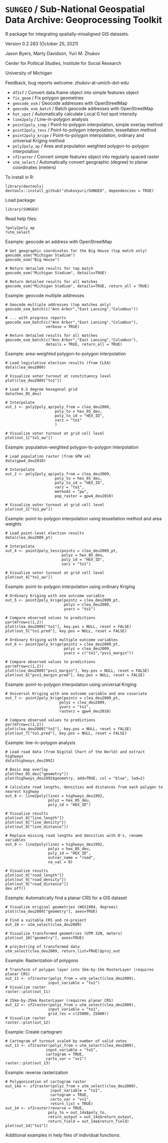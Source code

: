 # `SUNGEO` / Sub-National Geospatial Data Archive: Geoprocessing Toolkit
R package for integrating spatially-misaligned GIS datasets.

Version 0.2.283 (October 25, 2021)

Jason Byers, Marty Davidson, Yuri M. Zhukov

Center for Political Studies, Institute for Social Research

University of Michigan

Feedback, bug reports welcome: zhukov-at-umich-dot-edu

* `df2sf` / Convert data.frame object into simple features object
* `fix_geom` / Fix polygon geometries
* `geocode_osm` / Geocode addresses with OpenStreetMap
* `geocode_osm_batch` / Batch geocode addresses with OpenStreetMap
* `hot_spot` / Automatically calculate Local G hot spot intensity
* `line2poly` / Line-in-polygon analysis
* `point2poly_simp` / Point-to-polygon interpolation, simple overlay method
* `point2poly_tess` / Point-to-polygon interpolation, tessellation method
* `point2poly_krige` / Point-to-polygon interpolation, ordinary and universal Kriging method
* `poly2poly_ap` / Area and population weighted polygon-to-polygon interpolation
* `sf2raster` / Convert simple features object into regularly spaced raster
* `utm_select` / Automatically convert geographic (degree) to planar coordinates (meters)


To install in R:

```
library(devtools)
devtools::install_github("zhukovyuri/SUNGEO", dependencies = TRUE)
```

Load package:

```
library(SUNGEO)
```

Read help files:

```
?poly2poly_ap
?utm_select
```

Example: geocode an address with OpenStreetMap

```
# Get geographic coordinates for the Big House (top match only)
geocode_osm("Michigan Stadium")
geocode_osm("Big House")

# Return detailed results for top match
geocode_osm("Michigan Stadium", details=TRUE)

# Return detailed results for all matches
geocode_osm("Michigan Stadium", details=TRUE, return_all = TRUE)

```

Example: geocode multiple addresses

```
# Geocode multiple addresses (top matches only)
geocode_osm_batch(c("Ann Arbor","East Lansing","Columbus"))

# ... with progress reports
geocode_osm_batch(c("Ann Arbor","East Lansing","Columbus"), 
                  verbose = TRUE)

# Return detailed results for all matches
geocode_osm_batch(c("Ann Arbor","East Lansing","Columbus"),
                  details = TRUE, return_all = TRUE)

```

Example: area-weighted polygon-to-polygon interpolation

```
# Load legislative election results (from CLEA)
data(clea_deu2009)

# Visualize voter turnout at constituency level
plot(clea_deu2009["to1"])

# Load 0.5 degree hexagonal grid
data(hex_05_deu)

# Interpolate
out_1 <- poly2poly_ap(poly_from = clea_deu2009,
                      poly_to = hex_05_deu,
                      poly_to_id = "HEX_ID",
                      varz = "to1"
                      )

# Visualize voter turnout at grid cell level
plot(out_1["to1_aw"])
```

Example: population-weighted polygon-to-polygon interpolation

```
# Load population raster (from GPW v4)
data(gpw4_deu2010)

# Interpolate
out_2 <- poly2poly_ap(poly_from = clea_deu2009,
                      poly_to = hex_05_deu,
                      poly_to_id = "HEX_ID",
                      varz = "to1",
                      methodz = "pw",
                      pop_raster = gpw4_deu2010)

# Visualize voter turnout at grid cell level
plot(out_2["to1_pw"])
```

Example: point-to-polygon interpolation using tessellation method and area weights

```
# Load point-level election results
data(clea_deu2009_pt)

# Interpolate
out_4 <- point2poly_tess(pointz = clea_deu2009_pt,
                         polyz = hex_05_deu,
                         poly_id = "HEX_ID",
                         varz = "to1")

# Visualize voter turnout at grid cell level 
plot(out_4["to1_aw"])
```

Example: point-to-polygon interpolation using ordinary Kriging

```
# Ordinary Kriging with one outcome variable
out_5 <- point2poly_krige(pointz = clea_deu2009_pt,
                          polyz = clea_deu2009,
                          yvarz = "to1")

# Compare observed values to predictions
par(mfrow=c(1,2))
plot(clea_deu2009["to1"], key.pos = NULL, reset = FALSE)
plot(out_5["to1.pred"], key.pos = NULL, reset = FALSE)

# Ordinary Kriging with multiple outcome variables
out_6 <- point2poly_krige(pointz = clea_deu2009_pt,
                          polyz = clea_deu2009,
                          yvarz = c("to1","pvs1_margin"))

# Compare observed values to predictions
par(mfrow=c(1,2))
plot(clea_deu2009["pvs1_margin"], key.pos = NULL, reset = FALSE)
plot(out_6["pvs1_margin.pred"], key.pos = NULL, reset = FALSE)
```

Example: point-to-polygon interpolation using universal Kriging

```
# Universal Kriging with one outcome variable and one covariate
out_7 <- point2poly_krige(pointz = clea_deu2009_pt,
                        polyz = clea_deu2009,
                        yvarz = "to1",
                        rasterz = gpw4_deu2010)

# Compare observed values to predictions
par(mfrow=c(1,2))
plot(clea_deu2009["to1"], key.pos = NULL, reset = FALSE)
plot(out_7["to1.pred"], key.pos = NULL, reset = FALSE)
```

Example: line-in-polygon analysis

```
# Load road data (from Digital Chart of the World) and extract highways
data(highways_deu1992)

# Basic map overlay
plot(hex_05_deu["geometry"])
plot(highways_deu1992$geometry, add=TRUE, col = "blue", lwd=2)

# Calculate road lengths, densities and distances from each polygon to nearest highway
out_8 <- line2poly(linez = highways_deu1992,
                   polyz = hex_05_deu,
                   poly_id = "HEX_ID")
                   
# Visualize results
plot(out_8["line_length"])
plot(out_8["line_density"])
plot(out_8["line_distance"])

# Replace missing road lengths and densities with 0's, rename variables
out_9 <- line2poly(linez = highways_deu1992,
                   polyz = hex_05_deu,
                   poly_id = "HEX_ID",
                   outvar_name = "road",
                   na_val = 0)

# Visualize results
plot(out_9["road_length"])
plot(out_9["road_density"])
plot(out_9["road_distance"])
dev.off()
```

Example: Automatically find a planar CRS for a GIS dataset

```
# Visualize original geometries (WGS1984, degrees)
plot(clea_deu2009["geometry"], axes=TRUE)

# Find a suitable CRS and re-project
out_10 <- utm_select(clea_deu2009)

# Visualize transformed geometries (UTM 32N, meters)
plot(out_10["geometry"], axes=TRUE)

# proj4string of transformed data
utm_select(clea_deu2009, return_list=TRUE)$proj_out
```

Example: Rasterization of polygons

```
# Transform sf polygon layer into 1km-by-1km RasterLayer (requires planar CRS)
out_11 <- sf2raster(polyz_from = utm_select(clea_deu2009),
                   input_variable = "to1")
# Visualize raster
raster::plot(out_11)

# 25km-by-25km RasterLayer (requires planar CRS)
out_12 <- sf2raster(polyz_from = utm_select(clea_deu2009),
                   input_variable = "to1",
                   grid_res = c(25000, 25000))
# Visualize raster
raster::plot(out_12)
```

Example: Create cartogram

```
# Cartogram of turnout scaled by number of valid votes
out_13 <- sf2raster(polyz_from = utm_select(clea_deu2009),
                  input_variable = "to1",
                  cartogram = TRUE,
                  carto_var = "vv1")
raster::plot(out_13)
```

Example: reverse rasterization

```
# Polygonization of cartogram raster
out_14a <- sf2raster(polyz_from = utm_select(clea_deu2009),
                    input_variable = "to1",
                    cartogram = TRUE,
                    carto_var = "vv1",
                    return_list = TRUE)
out_14 <- sf2raster(reverse = TRUE,
                   poly_to = out_14a$poly_to,
                   return_output = out_14a$return_output,
                   return_field = out_14a$return_field)
plot(out_14["to1"])

```

Additional examples in help files of individual functions.
